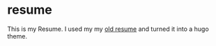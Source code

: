 # resume
This is my Resume.
I used my my [old resume](https://github.com/tylerjlawson/myResume/releases/tag/1.0) and turned it into a hugo theme.
